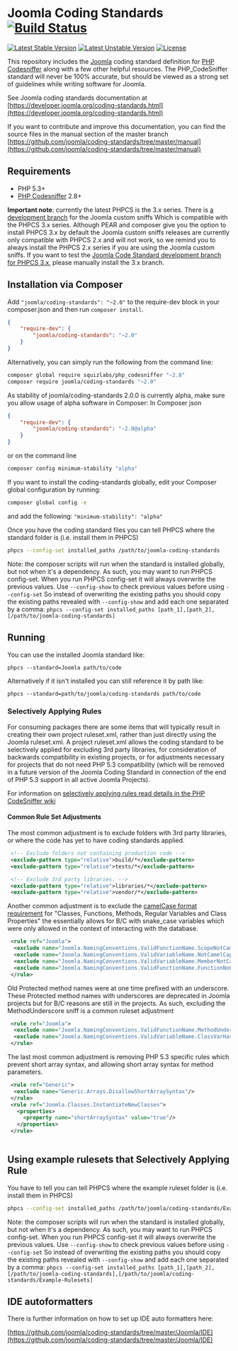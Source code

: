Joomla Coding Standards [![Build Status](https://travis-ci.org/joomla/coding-standards.svg?branch=master)](https://travis-ci.org/joomla/coding-standards)
=======================

[![Latest Stable Version](https://poser.pugx.org/joomla/coding-standards/v/stable.svg)](https://packagist.org/packages/joomla/coding-standards) [![Latest Unstable Version](https://poser.pugx.org/joomla/coding-standards/v/unstable.svg)](https://packagist.org/packages/joomla/coding-standards) [![License](https://poser.pugx.org/joomla/coding-standards/license.svg)](https://packagist.org/packages/joomla/coding-standards)

This repository includes the [Joomla](https://developer.joomla.org) coding standard definition for [PHP Codesniffer](https://github.com/squizlabs/PHP_CodeSniffer) along with a few other helpful resources.  The PHP_CodeSniffer standard will never be 100% accurate, but should be viewed as a strong set of guidelines while writing software for Joomla.

See Joomla coding standards documentation at [https://developer.joomla.org/coding-standards.html](https://developer.joomla.org/coding-standards.html)

If you want to contribute and improve this documentation, you can find the source files in the manual section of the master branch [https://github.com/joomla/coding-standards/tree/master/manual](https://github.com/joomla/coding-standards/tree/master/manual)

## Requirements

* PHP 5.3+
* [PHP Codesniffer](https://github.com/squizlabs/PHP_CodeSniffer) 2.8+

**Important note**: currently the latest PHPCS is the 3.x series. There is [a development branch](https://github.com/joomla/coding-standards/tree/3.x-dev) for the Joomla custom sniffs Which is compatible with the PHPCS 3.x series. Although PEAR and composer give you the option to install PHPCS 3.x by default the Joomla custom sniffs releases are currently only compatible with PHPCS 2.x and will not work, so we remind you to always install the PHPCS 2.x series if you are using the Joomla custom sniffs. 
If you want to test the [Joomla Code Standard development branch for PHPCS 3.x](https://github.com/joomla/coding-standards/tree/3.x-dev), please manually install the 3.x branch.

## Installation via Composer

Add `"joomla/coding-standards": "~2.0"` to the require-dev block in your composer.json and then run `composer install`.

```json
{
    "require-dev": {
		"joomla/coding-standards": "~2.0"
	}
}
```

Alternatively, you can simply run the following from the command line:

```sh
composer global require squizlabs/php_codesniffer "~2.8"
composer require joomla/coding-standards "~2.0"
```

As stability of joomla/coding-standards 2.0.0 is currently alpha, make sure you allow usage of alpha software in Composer:
In Composer json
```json
{
    "require-dev": {
		"joomla/coding-standards": "~2.0@alpha"
	}
}
```
or on the command line
```bash
composer config minimum-stability "alpha"
```

If you want to install the coding-standards globally, edit your Composer global configuration by running:

```bash
composer global config -e
```

and add the following: `"minimum-stability": "alpha"`

Once you have the coding standard files you can tell PHPCS where the standard folder is (i.e. install them in PHPCS)
```sh
phpcs --config-set installed_paths /path/to/joomla-coding-standards
```
Note: the composer scripts will run when the standard is installed globally, but not when it's a dependency. As such, you may want to run PHPCS config-set. When you run PHPCS config-set it will always overwrite the previous values. Use `--config-show` to check previous values before using `--config-set`
So instead of overwriting the existing paths you should copy the existing paths revealed with `--config-show` and add each one separated by a comma:
`phpcs --config-set installed_paths [path_1],[path_2],[/path/to/joomla-coding-standards]`

## Running

You can use the installed Joomla standard like:

	phpcs --standard=Joomla path/to/code

Alternatively if it isn't installed you can still reference it by path like:

	phpcs --standard=path/to/joomla/coding-standards path/to/code

### Selectively Applying Rules

For consuming packages there are some items that will typically result in creating their own project ruleset.xml, rather than just directly using the Joomla ruleset.xml. A project ruleset.xml allows the coding standard to be selectively applied for excluding 3rd party libraries, for consideration of backwards compatibility in existing projects, or for adjustments necessary for projects that do not need PHP 5.3 compatibility (which will be removed in a future version of the Joomla Coding Standard in connection of the end of PHP 5.3 support in all active Joomla Projects).

For information on [selectively applying rules read details in the PHP CodeSniffer wiki](https://github.com/squizlabs/PHP_CodeSniffer/wiki/Annotated-ruleset.xml#selectively-applying-rules)

#### Common Rule Set Adjustments

The most common adjustment is to exclude folders with 3rd party libraries, or where the code has yet to have coding standards applied.

```xml
 <!-- Exclude folders not containing production code -->
 <exclude-pattern type="relative">build/*</exclude-pattern>
 <exclude-pattern type="relative">tests/*</exclude-pattern>

 <!-- Exclude 3rd party libraries. -->
 <exclude-pattern type="relative">libraries/*</exclude-pattern>
 <exclude-pattern type="relative">vendor/*</exclude-pattern>
```

Another common adjustment is to exclude the [camelCase format requirement](https://developer.joomla.org/coding-standards/php-code.html) for "Classes, Functions, Methods, Regular Variables and Class Properties" the essentially allows for B/C with snake_case variables which were only allowed in the context of interacting with the database.

```xml
 <rule ref="Joomla">
  <exclude name="Joomla.NamingConventions.ValidFunctionName.ScopeNotCamelCaps"/>
  <exclude name="Joomla.NamingConventions.ValidVariableName.NotCamelCaps"/>
  <exclude name="Joomla.NamingConventions.ValidVariableName.MemberNotCamelCaps"/>
  <exclude name="Joomla.NamingConventions.ValidFunctionName.FunctionNoCapital"/>
 </rule>
```

Old Protected method names were at one time prefixed with an underscore. These Protected method names with underscores are deprecated in Joomla projects but for B/C reasons are still in the projects. As such, excluding the MethodUnderscore sniff is a common ruleset adjustment

```xml
 <rule ref="Joomla">
  <exclude name="Joomla.NamingConventions.ValidFunctionName.MethodUnderscore"/>
  <exclude name="Joomla.NamingConventions.ValidVariableName.ClassVarHasUnderscore"/>
 </rule>
```

The last most common adjustment is removing PHP 5.3 specific rules which prevent short array syntax, and allowing short array syntax for method parameters.

```xml
 <rule ref="Generic">
  <exclude name="Generic.Arrays.DisallowShortArraySyntax"/>
 </rule>
 <rule ref="Joomla.Classes.InstantiateNewClasses">
   <properties>
     <property name="shortArraySyntax" value="true"/>
   </properties>
 </rule>
 
```
## Using example rulesets that Selectively Applying Rule
You have to tell you can tell PHPCS where the example ruleset folder is (i.e. install them in PHPCS)
```sh
phpcs --config-set installed_paths /path/to/joomla/coding-standards/Example-Rulesets
```
Note: the composer scripts will run when the standard is installed globally, but not when it's a dependency. As such, you may want to run PHPCS config-set. When you run PHPCS config-set it will always overwrite the previous values. Use `--config-show` to check previous values before using `--config-set`
So instead of overwriting the existing paths you should copy the existing paths revealed with `--config-show` and add each one separated by a comma:
`phpcs --config-set installed_paths [path_1],[path_2],[/path/to/joomla-coding-standards],[/path/to/joomla/coding-standards/Example-Rulesets]`

## IDE autoformatters

There is further information on how to set up IDE auto formatters here: 

[https://github.com/joomla/coding-standards/tree/master/Joomla/IDE](https://github.com/joomla/coding-standards/tree/master/Joomla/IDE)

